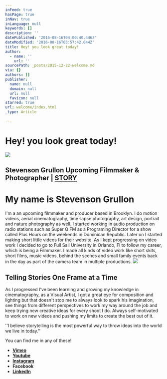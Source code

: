 ```yaml
---
inFeed: true
hasPage: true
inNav: true
inLanguage: null
keywords: []
description: ''
datePublished: '2016-08-16T04:00:40.446Z'
dateModified: '2016-08-16T03:57:42.044Z'
title: Hey! you look great today!
author:
  - name: ''
    url: ''
sourcePath: _posts/2015-12-22-welcome.md
via: {}
authors: []
publisher:
  name: null
  domain: null
  url: null
  favicon: null
starred: true
url: welcome/index.html
_type: Article

---
```

# Hey! you look great today!
![](https://s3-us-west-2.amazonaws.com/the-grid-img/p/7fbfe335d21529987fa802fcaf1b49c08dd761b9.jpg)

## Stevenson Grullon Upcoming Filmmaker & Photographer | [STORY][0]

# My name is Stevenson Grullon

I'm a an upcoming filmmaker and producer based in Brooklyn. I do motion videos, aerial cinematography, time-lapse photography, art design, portrait and nature photography as well. I started working in audio production on radio stations such as Super Q FM as a Programing Director for a show called Plus Hours on the weekends in Dominican Republic. Later on I started making short little videos for their website. As I kept progressing on video work I decided to go to Full Sail University in Orlando, Fl to follow my career, which is being a Filmmaker. I made all kinds of video work like short skits, short films, music videos, behind the scenes and small family events back in the day as part of the camera team in multiple productions. ![](https://imgflo.herokuapp.com/graph/vahj1ThiexotieMo/defccb4d7288f7223ae86a17f791f071/passthrough.png?height=497&input=https%3A%2F%2Fthe-grid-user-content.s3-us-west-2.amazonaws.com%2F5cfceee4-f761-4c07-a5da-1f6145bb8903.png&width=750)

## Telling Stories One Frame at a Time

As I progressed I've been learning and growing my knowledge in cinematography, as a Visual Artist, I got a great eye for composition and lighting but that doesn't stop me to always look to spark his imagination, see things from different perspectives to work my way around the job and keep trying new creative ideas for every shoot I do. Always self-motivated to work on new videos and pushing my limits to create the best out of it. 

''I believe storytelling is the most powerful way to throw ideas into the world we live in today.'' 

You can find me in any of these!

* **[Vimeo][1]**
* **[Youtube][2]**
* **[Instagram][3]**
* **Facebook**
* **[LinkedIn][4]**

[0]: https://thegrid.ai/stevenoiz/welcome/
[1]: https://vimeo.com/stevenoiz
[2]: https://www.youtube.com/user/Stevenoiz
[3]: instagram.com/stevenoiz/
[4]: https://www.linkedin.com/in/stevensongrullon